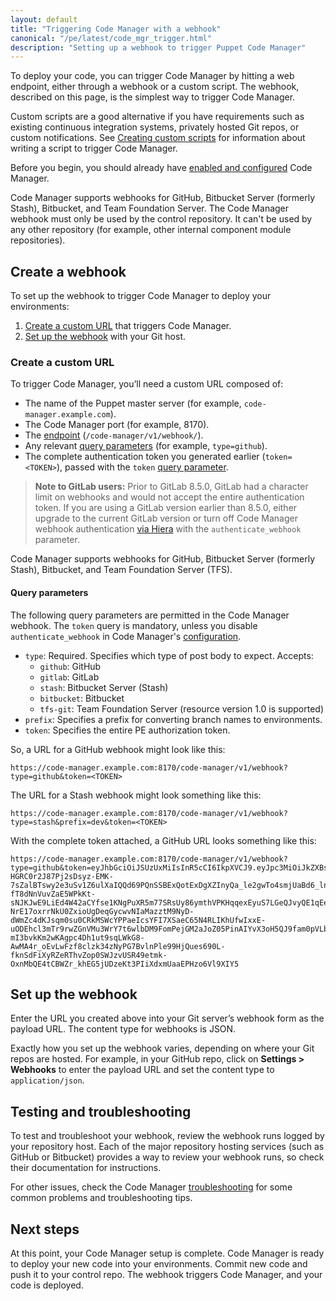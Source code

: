```yaml
---
layout: default
title: "Triggering Code Manager with a webhook"
canonical: "/pe/latest/code_mgr_trigger.html"
description: "Setting up a webhook to trigger Puppet Code Manager"
---
```


[repo]: ./cmgmt_control_repo.html
[puppetfile]: ./cmgmt_puppetfile.html
[code_mgr]: ./code_mgr.html
[r10k]: ./r10k.html
[code_mgr_config]: ./code_mgr_config.html
[code_mgr_custom]: ./code_mgr_custom.html
[code_mgr_webhook]: ./code_mgr_webhook.html
[scripts]: ./code_mgr_scripts.html
[r10k_config]: ./r10k_config.html
[r10k_custom]: ./r10k_custom.html
[r10k_run]: ./r10k_run.html
[r10k_ref]: ./r10k_ref.html
[upgrade]: ./code_mgr_upgrade.html
[filesync]: ./cmgmt_filesync.html
[troubleshoot]:./code_mgr_troubleshoot.html


[token]: ./rbac_token_auth.html
[rbac_life]: ./rbac_token_auth.html#changing-the-default-lifetime
[rbac_perm]: ./rbac_permissions.html
[users_roles]: ./rbac_user_roles.html
[create_user]: ./rbac_user_roles.html#create-a-new-user
[config_access]: ./rbac_token_auth.html#configuring-puppet-access
[role_perm]: ./rbac_user_roles.html#assign-permissions-to-a-user-role
[add_user]: ./rbac_user_roles.html#add-a-user-to-a-user-role

To deploy your code, you can trigger Code Manager by hitting a web endpoint, either through a webhook or a custom script. The webhook, described on this page, is the simplest way to trigger Code Manager.

Custom scripts are a good alternative if you have requirements such as existing continuous integration systems, privately hosted Git repos, or custom notifications. See [Creating custom scripts][scripts] for information about writing a script to trigger Code Manager.

Before you begin, you should already have [enabled and configured][code_mgr_config] Code Manager.

Code Manager supports webhooks for GitHub, Bitbucket Server (formerly Stash), Bitbucket, and Team Foundation Server. The Code Manager webhook must only be used by the control repository. It can't be used by any other repository (for example, other internal component module repositories).

## Create a webhook

To set up the webhook to trigger Code Manager to deploy your environments:

1. [Create a custom URL](#create-a-custom-url) that triggers Code Manager.
2. [Set up the webhook](#set-up-the-webhook) with your Git host.

### Create a custom URL

To trigger Code Manager, you’ll need a custom URL composed of:

* The name of the Puppet master server (for example, `code-manager.example.com`).
* The Code Manager port (for example, 8170).
* The [endpoint](#webhook-endpoint) (`/code-manager/v1/webhook/`).
* Any relevant [query parameters](#query-parameters) (for example, `type=github`).
* The complete authentication token you generated earlier (`token=<TOKEN>`), passed with the `token` [query parameter](#query-parameters).

> **Note to GitLab users:** Prior to GitLab 8.5.0, GitLab had a character limit on webhooks and would not accept the entire authentication token. If you are using a GitLab version earlier than 8.5.0, either upgrade to the current GitLab version or turn off Code Manager webhook authentication [via Hiera][code_mgr_custom] with the `authenticate_webhook` parameter.

Code Manager supports webhooks for GitHub, Bitbucket Server (formerly Stash), Bitbucket, and Team Foundation Server (TFS). 

#### Query parameters

The following query parameters are permitted in the Code Manager webhook. The `token` query is mandatory, unless you disable `authenticate_webhook` in Code Manager's [configuration][code_mgr_custom].

* `type`: Required. Specifies which type of post body to expect. Accepts:
    * `github`: GitHub
    * `gitlab`: GitLab
    * `stash`: Bitbucket Server (Stash)
    * `bitbucket`: Bitbucket
    * `tfs-git`: Team Foundation Server (resource version 1.0 is supported)
* `prefix`: Specifies a prefix for converting branch names to environments.
* `token`: Specifies the entire PE authorization token. 

So, a URL for a GitHub webhook might look like this:

```
https://code-manager.example.com:8170/code-manager/v1/webhook?type=github&token=<TOKEN>
```

The URL for a Stash webhook might look something like this:

```
https://code-manager.example.com:8170/code-manager/v1/webhook?type=stash&prefix=dev&token=<TOKEN>
```

With the complete token attached, a GitHub URL looks something like this:

```
https://code-manager.example.com:8170/code-manager/v1/webhook?type=github&token=eyJhbGciOiJSUzUxMiIsInR5cCI6IkpXVCJ9.eyJpc3MiOiJkZXBsb3kiLCJpYXQiOjE0NDY2NjQ1OTAsImV4cCI6MTQ3ODI4Njk5MCwic3ViIjp7ImlkIjoiZWNmOTJlYzYtMjg1Zi00NzExLWI0MDktMzFmMGYzMGIzOGUwIiwibG9naW4iOiJkZXBsb3kifX0.OdEIA-HGRC0r2J87Pj2sDsyz-EMK-7sZalBTswy2e3uSv1Z6ulXaIQQd69PQnSSBExQotExDgXZInyQa_le2gwTo4smjUaBd6_lnPYr6GJ4hjB4-fT8dNnVuvZaE5WPkKt-sNJKJwE9LiEd4W42aCYfse1KNgPuXR5m77SRsUy86ymthVPKHqqexEyuS7LGeQJvyQE1qEejSdbiLg6znlJXhglWic6ZEpHcYBrFFE4aNwuOYXM4yIL803yIMviBwXRtt9HxbtUBZ8D4ag14ELMefQTlqrKvepKXd29oJG06FwkKcWV9PWiQ0Q-NrE17oxrrNkU0ZxioUgDeqGycwvNIaMazztM9NyD-dWmZc4dKJsqm0su0CRkMSWcYPPaeIcsYFI7XSaeC65N4RLIKhUfwIxxE-uODEhcl3mTr9rwZGnVMu3WrY7t6wlbDM9FomPejGM2aJoZ05PinAIYvX3oH5QJ9fam0pVLb-mI3bvkKm2wKAgpc4Dh1ut9sqLWkG8-AwMA4r_oEvLwFzf8clzk34zNyPG7BvlnPle99HjQues690L-fknSdFiXyRZeRThvZop0SWJzvUSR49etmk-OxnMbQE4tCBWZr_khEG5jUDzeKt3PIiXdxmUaaEPHzo6Vl9XIY5
```

## Set up the webhook

Enter the URL you created above into your Git server’s webhook form as the payload URL. The content type for webhooks is JSON.

Exactly how you set up the webhook varies, depending on where your Git repos are hosted. For example, in your GitHub repo, click on **Settings > Webhooks** to enter the payload URL and set the content type to `application/json`.

## Testing and troubleshooting

To test and troubleshoot your webhook, review the webhook runs logged by your repository host. Each of the major repository hosting services (such as GitHub or Bitbucket) provides a way to review your webhook runs, so check their documentation for instructions.

For other issues, check the Code Manager [troubleshooting][troubleshoot] for some common problems and troubleshooting tips.

## Next steps

At this point, your Code Manager setup is complete. Code Manager is ready to deploy your new code into your environments. Commit new code and push it to your control repo. The webhook triggers Code Manager, and your code is deployed.
